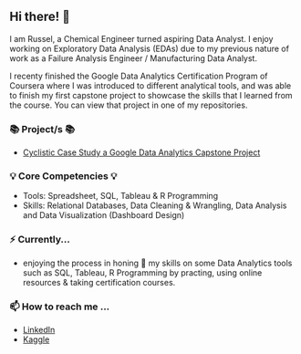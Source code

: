 ## Hi there! 👋

I am Russel, a Chemical Engineer turned aspiring Data Analyst.
I enjoy working on Exploratory Data Analysis (EDAs) due to my previous nature of work as a Failure Analysis Engineer / Manufacturing Data Analyst.<br>

I recenty finished the Google Data Analytics Certification Program of Coursera where I was introduced to different analytical tools, 
and was able to finish my first capstone project to showcase the skills that I learned from the course. You can view that project in one of my repositories. 
<br>

### 📚 Project/s 📚
- [Cyclistic Case Study a Google Data Analytics Capstone Project](https://github.com/russelpaul/Google-Data-Analytics-Capstone-Project/blob/main/cyclistic-case-study.ipynb)

### 💡 Core Competencies 💡
- Tools: Spreadsheet, SQL, Tableau & R Programming
- Skills: Relational Databases, Data Cleaning & Wrangling, Data Analysis and Data Visualization (Dashboard Design)

### ⚡️ Currently...
- enjoying the process in honing 🌱 my skills on some Data Analytics tools such as SQL, Tableau, R Programming by practing, using online resources & taking certification courses.

### 📫 How to reach me ...
- [LinkedIn](https://www.linkedin.com/in/russel-paul-orodio-412128244/)
- [Kaggle](https://www.kaggle.com/russelpaulorodio)


<!---
russelpaul/russelpaul is a ✨ special ✨ repository because its `README.md` (this file) appears on your GitHub profile.
You can click the Preview link to take a look at your changes.
--->
